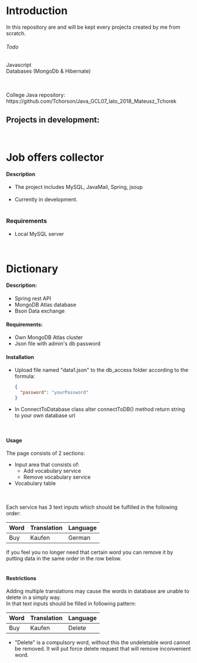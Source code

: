 # Introduction 
In this repository are and will be kept every projects created by me from scratch. 


###### Todo 
Javascript <br /> 
Databases (MongoDb & Hibernate) <br /> 

<br/>
<br/>
College Java repository:<br/>
https://github.com/Tchorson/Java_GCL07_lato_2018_Mateusz_Tchorek <br /> 


## Projects in development:
<br/>

Job offers collector
======

#### Description
<ul>
	<li>The project includes MySQL, JavaMail, Spring, jsoup </li><br /> 
	<li>Currently in development. </li><br/> 
</ul>

### Requirements

<ul>
	<li>Local MySQL server</li>
</ul

<br/>
<br/>

Dictionary 
======

#### Description:
<ul>
	<li>Spring rest API </li>
	<li>MongoDB Atlas database </li>
	<li>Bson Data exchange </li>
</ul>

#### Requirements:
<ul>
	<li> Own MongoDB Atlas cluster </li>
	<li> Json file with admin's db password </li>
</ul>

#### Installation
<ul> 
	<li>Upload file named "data1.json" to the db_access folder according to the formula: <br/> </li>

```json
{
  "password": "yourPassword"
}
```


<li> In ConnectToDatabase class alter connectToDB() method return string to your own database url <br/></li>
</ul>
<br/>

#### Usage
The page consists of 2 sections: <br/>
- Input area that consists of:<br/>
	- Add vocabulary service <br/>
	- Remove vocabulary service <br/>
- Vocabulary table
<br/>
<br/>
Each service has 3 text inputs which should be fulfilled in the following order: <br/>

| Word  | Translation | Language |
| ----- | ----------- | -------- |
| Buy   | Kaufen      | German   |

If you feel you no longer need that certain word you can remove it by putting data in the same order in the row below.
<br/>
<br/>


#### Restrictions
Adding multiple translations may cause the words in database are unable to delete in a simply way. <br/>
In that text inputs should be filled in following pattern: <br/>

| Word  | Translation | Language |
| ----- | ----------- | -------- |
| Buy   | Kaufen      | Delete   |

- "Delete" is a compulsory word, without this the undeletable word cannot be removed.
It will put force delete request that will remove inconvenient word.

